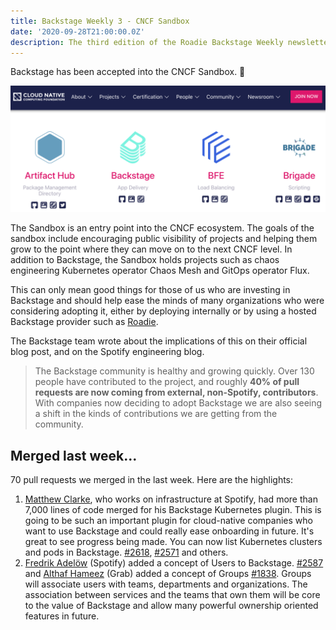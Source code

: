 ```yaml
---
title: Backstage Weekly 3 - CNCF Sandbox
date: '2020-09-28T21:00:00.0Z'
description: The third edition of the Roadie Backstage Weekly newsletter. Backstage has been donated to the CNCF.
---
```


Backstage has been accepted into the CNCF Sandbox. 🎉

![Backstage on the CNCF Sandbox website](./backstage-on-cncf-website.png)

The Sandbox is an entry point into the CNCF ecosystem. The goals of the sandbox include encouraging public visibility of projects and helping them grow to the point where they can move on to the next CNCF level. In addition to Backstage, the Sandbox holds projects such as chaos engineering Kubernetes operator Chaos Mesh and GitOps operator Flux.

This can only mean good things for those of us who are investing in Backstage and should help ease the minds of many organizations who were considering adopting it, either by deploying internally or by using a hosted Backstage provider such as [Roadie](https://roadie.io).

The Backstage team wrote about the implications of this on their official blog post, and on the Spotify engineering blog.

> The Backstage community is healthy and growing quickly. Over 130 people have contributed to the project, and roughly **40% of pull requests are now coming from external, non-Spotify, contributors**. With companies now deciding to adopt Backstage we are also seeing a shift in the kinds of contributions we are getting from the community.

## Merged last week...

70 pull requests we merged in the last week. Here are the highlights:

1.  [Matthew Clarke](https://github.com/mclarke47), who works on infrastructure at Spotify, had more than 7,000 lines of code merged for his Backstage Kubernetes plugin. This is going to be such an important plugin for cloud-native companies who want to use Backstage and could really ease onboarding in future. It's great to see progress being made. You can now list Kubernetes clusters and pods in Backstage. [#2618](https://github.com/spotify/backstage/pull/2618), [#2571](https://github.com/spotify/backstage/pull/2571) and others.
2.  [Fredrik Adelöw](https://github.com/freben) (Spotify) added a concept of Users to Backstage. [#2587](https://github.com/spotify/backstage/pull/2587) and [Althaf Hameez](https://github.com/althafh) (Grab) added a concept of Groups [#1838](https://github.com/spotify/backstage/pull/1838). Groups will associate users with teams, departments and organizations. The association between services and the teams that own them will be core to the value of Backstage and allow many powerful ownership oriented features in future.
